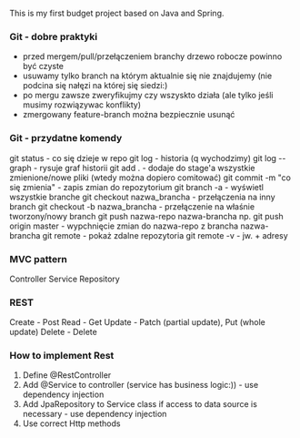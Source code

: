 This is my first budget project based on Java and Spring.

### Git - dobre praktyki
- przed mergem/pull/przełączeniem branchy drzewo robocze powinno być czyste
- usuwamy tylko branch na którym aktualnie się nie znajdujemy (nie podcina się nałęzi na której się siedzi:)
- po mergu zawsze zweryfikujmy czy wszyskto działa (ale tylko jeśli musimy rozwiązywac konflikty)
- zmergowany feature-branch można bezpiecznie usunąć

### Git - przydatne komendy
git status - co się dzieje w repo
git log - historia (q wychodzimy)
git log --graph - rysuje graf historii
git add . - dodaje do stage'a wszystkie zmienione/nowe pliki (wtedy można dopiero comitować)
git commit -m "co się zmienia" - zapis zmian do repozytorium
git branch -a - wyświetl wszystkie branche
git checkout nazwa_brancha - przełączenia na inny branch
git checkout -b nazwa_brancha - przełączenie na właśnie tworzony/nowy branch
git push nazwa-repo nazwa-brancha np. git push origin master - wypchnięcie zmian do nazwa-repo z brancha nazwa-brancha
git remote - pokaż zdalne repozytoria
git remote -v - jw. + adresy

### MVC pattern
Controller
Service
Repository

### REST
Create  - Post
Read    - Get
Update  - Patch (partial update), Put (whole update)
Delete  - Delete

### How to implement Rest
1. Define @RestController
2. Add @Service to controller (service has business logic:)) - use dependency injection
3. Add JpaRepository to Service class if access to data source is necessary - use dependency injection
4. Use correct Http methods
